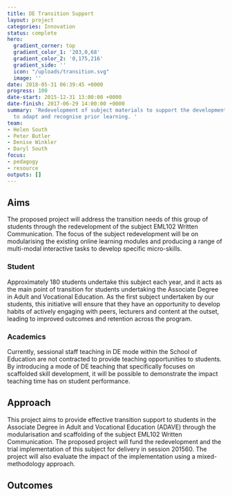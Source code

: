 ```yaml
---
title: DE Transition Support
layout: project
categories: Innovation
status: complete
hero:
  gradient_corner: top
  gradient_color_1: '203,0,68'
  gradient_color_2: '0,175,216'
  gradient_side: ''
  icon: "/uploads/transition.svg"
  image: ''
date: 2018-05-31 06:39:45 +0000
progress: 100
date-start: 2015-12-31 13:00:00 +0000
date-finish: 2017-06-29 14:00:00 +0000
summary: 'Redevelopment of subject materials to support the development of micro-skills
  to adapt and recognise prior learning. '
team:
- Helen South
- Peter Butler
- Denise Winkler
- Daryl South
focus:
- pedagogy
- resource
outputs: []
---
```

## **Aims**

The proposed project will address the transition needs of this group of students through the redevelopment of the subject EML102 Written Communication. The focus of the subject redevelopment will be on modularising the existing online learning modules and producing a range of multi-modal interactive tasks to develop specific micro-skills.

### Student

Approximately 180 students undertake this subject each year, and it acts as the main point of transition for students undertaking the Associate Degree in Adult and Vocational Education. As the first subject undertaken by our students, this initiative will ensure that they have an opportunity to develop habits of actively engaging with peers, lecturers and content at the outset, leading to improved outcomes and retention across the program.

### Academics

Currently, sessional staff teaching in DE mode within the School of Education are not contracted to provide teaching opportunities to students. By introducing a mode of DE teaching that specifically focuses on scaffolded skill development, it will be possible to demonstrate the impact teaching time has on student performance.

## **Approach**

This project aims to provide effective transition support to students in the Associate Degree in Adult and Vocational Education (ADAVE) through the modularisation and scaffolding of the subject EML102 Written Communication. The proposed project will fund the redevelopment and the trial implementation of this subject for delivery in session 201560. The project will also evaluate the impact of the implementation using a mixed-methodology approach.

## Outcomes
